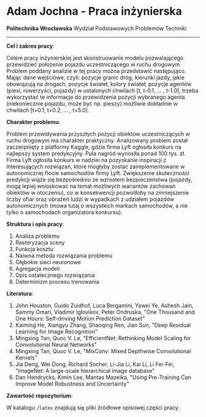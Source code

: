 # Adam Jochna - Praca inżynierska
**Politechnika Wrocławska**
Wydział Podstawowych Problemów Techniki 
___

**Cel i zakres pracy**:

Celem pracy inżynierskiej jest skonstruowanie modelu pozwalającego przewidzieć położenie pojazdu uczestniczącego w ruchu drogowym. Problem poddany analizie w tej pracy można przedstawić następująco. Mając dane wejściowe, czyli: pozycje granic dróg, kierunki jazdy, jakie obowiązują na drogach, pozycje świateł, kolory świateł, pozycje agentów (piesi, rowerzyści, pojazdy) w ustalonych chwilach [t, t-0.1, ... , t-1.0], trzeba wykorzystać te informacje do przewidzenia pozycji wybranego agenta (niekoniecznie pojazdu, może być np. pieszy) możliwie dokładnie w chwilach [t+0.1, t+0.2, ... , t+5.0].

**Charakter problemu**:

Problem przewidywania przyszłych pozycji obiektów uczestniczących w ruchu drogowym ma charakter praktyczny. Analizowany problem został zaczerpnięty z platformy Kaggle, gdzie firma Lyft ogłosiła konkurs na najlepszy system predykcyjny. Pula nagród wynosiła ponad 100 tys. zł. Firma Lyft ogłosiła konkurs w nadziei na pozyskanie inspiracji z interesujących rozwiązań, które mogłyby zostać zaimplementowane w autonomicznej flocie samochodów firmy Lyft. Zwiększenie skuteczności predykcji wiąże się bezpośrednio ze wzrostem bezpieczeństwa (pojazdy, mogą lepiej wnioskować na temat możliwych wariantów zachowań obiektów w otoczeniu), co w konsekwencji pozwoliłoby na zmniejszenie liczby ofiar oraz obrażeń ludzi w wypadkach z udziałem pojazdów autonomicznych (mowa tutaj o wszystkich markach samochodów, a nie tylko o samochodach organizatora konkursu).

**Struktura i opis pracy**: 

1. Analiza problemu
2. Rasteryzacja sceny
3. Funkcja kosztu
4. Naiwna metoda rozwiązania problemu
5. Głębokie sieci neuronowe
6. Agregacja modeli
7. Opis ostatecznego rozwiązania
8. Determinizm procesu trenowania

**Literatura**:
 1. John Houston, Guido Zuidhof, Luca Bergamini, Yawei Ye, Ashesh Jain, Sammy Omari, Vladimir Iglovikov, Peter Ondruska, "One Thousand and One Hours: Self-driving Motion Prediction Dataset"
 2. Kaiming He, Xiangyu Zhang, Shaoqing Ren, Jian Sun, "Deep Residual Learning for Image Recognition"
 3. Mingxing Tan, Quoc V. Le, "EfficientNet: Rethinking Model Scaling for Convolutional Neural Networks"
 4. Mingxing Tan, Quoc V. Le, "MixConv: Mixed Depthwise Convolutional Kernels"
 5. Jia Deng, Wei Dong, Richard Socher, Li-Jia Li, Kai Li, Li Fei-Fei, "ImageNet: A large-scale hierarchical image database"
 6. Dan Hendrycks, Kimin Lee, Mantas Mazeika, "Using Pre-Training Can Improve Model Robustness and Uncertainty"

**Zawartość repozytorium**:

W katalogu `/latex` znajdują się pliki źródłowe opisowej części pracy.
